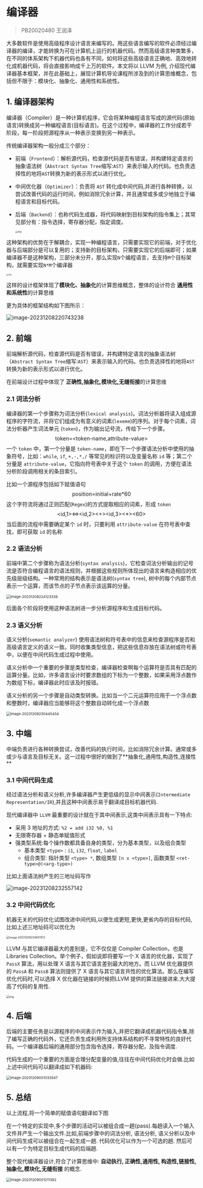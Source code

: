 # 编译器

> PB20020480 王润泽

大多数软件是使用高级程序设计语言来编写的。用这些语言编写的软件必须经过编译器的编译，才能转换为可在计算机上运行的机器代码。然而高级语言种类繁多，在不同的体系架构下机器代码也各有不同，如何将这些高级语言正确地、高效地转化成机器代码，将会直接影响成千上万的软件。本文将以 LLVM 为例, 介绍现代编译器基本框架，并在此基础上，展现计算机导论课程所涉及到的计算思维概念，包括但不限于：模块化、抽象化、通用性和系统性。

## 1. 编译器架构

编译器（Compiler）是一种计算机程序，它会将某种编程语言写成的源代码(原始语言)转换成另一种编程语言(目标语言)。在这个过程中，编译器的工作分成若干阶段，每一阶段把源程序从一种表示变换到另一种表示。

传统编译器架构一般分成三个部分：

- 前端（`Frontend`）：解析源代码，检查源代码是否有错误，并构建特定语言的抽象语法树（`Abstract Syntax Tree`缩写:`AST`）来表示输入的代码。也负责选择性的地将`AST`转换为新的表示形式以进行优化。

- 中间优化器（`Optimizer`）：负责将 `AST` 转化成中间代码,并进行各种转换，以尝试改善代码的运行时间，例如消除冗余计算，并且通常或多或少地独立于编程语言和目标代码。

- 后端（`Backend`）：也称代码生成器，将代码映射到目标架构的指令集上；其常见部分有：指令选择，寄存器分配，指定调度。

  <img src="./assets/1977357-84d6b0a6f7baca1c.webp" alt="img" style="zoom:40%;" />

这种架构的优势在于解耦合，实现一种编程语言，只需要实现它的前端，对于优化器与后端部分是可以复用的；支持新的目标架构，只需要实现它的后端即可；如果编译器不是这种架构，三部分未分开，那么实现`N`个编程语言，去支持`M`个目标架构，就需要实现`N*M`个编译器

<img src="./assets/1977357-3b570d096e2d34bf.webp" alt="img" style="zoom: 33%;" />

这样的设计框架体现了**模块化、抽象化**的计算思维概念，整体的设计符合 **通用性和系统性**的计算思维

更为具体的框架结构如下图所示：

![image-20231208220743238](./assets/image-20231208220743238.png)

## 2. 前端

前端解析源代码，检查源代码是否有错误，并构建特定语言的抽象语法树（`Abstract Syntax Tree`缩写:`AST`）来表示输入的代码。也负责选择性的地将`AST`转换为新的表示形式以进行优化。

在前端设计过程中体现了 **正确性,抽象化,模块化,无缝衔接**的计算思维

### 2.1 词法分析

编译器的第一个步骤称为词法分析(`lexical analysis`)。词法分析器将读入组成源程序的字符流，并将它们组成为有意义的词素(`lexeme`)的序列。对于每个词素，词法分析器产生词法单元 (`token`)，作为输出记号流，传给下一个步骤。
$$
\text{token=<token-name,attribute-value>}
$$
一个 `token` 中，第一个分量是 `token-name`，即在下一个步骤语法分析中使用的抽象符号，比如：`while`, `if`, `+,-,*,/` 等常见的标识符以及变量名称 `id` 等；第二个分量是 `attribute-value`，它指向符号表中关于这个 `token` 的调用，方便在语法分析阶段调用相关的条目索引。

比如一个源程序包括如下赋值语句
$$
\text{position=initial+rate*60}
$$
这个字符流将通过正则匹配(`Regex`)的方式提取相应的词素，形成 `token`
$$
\text{<id,1><=><id,2><+><id,3><*><60>}
$$
当后面的流程中需要确定某个 `id` 时，只要利用 `attribute-value` 在符号表中查找，即可获取 `id` 的名称

### 2.2 语法分析

前端中第二个步骤称为语法分析(`syntax analysis`)，它检查词法分析输出的记号流是否符合编程语言的语法规则，并根据这些规则所体现出的语言来构造相应的优先级层级结构。一种常用的结构表示是语法树(`syntax tree`), 树中的每个内部节点表示一个运算，而该节点的子节点表示该运算的分量。

<img src="./assets/image-20231208224123336.png" alt="image-20231208224123336" style="zoom:67%;" />

后面各个阶段将使用这种语法树进一步分析源程序和生成目标代码。

### 2.3 语义分析

语义分析(`semantic analyzer`) 使用语法树和符号表中的信息来检查源程序是否和高级语言定义的语义一致。同时收集类型信息，把这些信息存放在语法树或符号表中，以便在中间代码生成过程中使用。

语义分析中一个重要的步骤是类型检查，编译器检查啊每个运算符是否具有匹配的运算分量。比如，许多语言设计时要求数组的下标为一个整数，如果采用浮点数作为数组下标，编译器此时应该及时报错。

语义分析的另一个步骤是自动类型转换。比如当一个二元运算符应用于一个浮点数和整数时，编译器应当能够将这个整数自动转化成一个浮点数

<img src="./assets/image-20231208230445434.png" alt="image-20231208230445434" style="zoom:67%;" />

## 3. 中端

中端负责进行各种转换尝试，改善代码的执行时间，比如消除冗余计算。通常或多或少与语言及目标无关。这一过程中很好的做到了**抽象化,通用性,构造性,连接性 **

### 3.1 中间代码生成

经过语法分析和语义分析,许多编译器产生更低级的显示中间表示(`Intermediate Representation/IR`),并且这种中间表示易于翻译成目标机器代码.

现代编译器中 `LLVM` 最重要的设计就在于其中间表示,这类中间表示具有一下特点:

- 采用 3 地址的方式: `%2 = add i32 %0, %1`
- 无限寄存器 + 静态单赋值形式
- 强类型系统:每个操作数都具备自身的类型，分为基本类型，以及组合类型
  - 基本类型 `<type>` : `i1`, `i32`, `float`, `label`
  - 组合类型: 指针类型 `<type> *`, 数组类型 `[n x <type>]`, 函数类型 `<ret-type>@(<arg-type>)`

比如上面语法树产生的三地址码写作

![image-20231208232557142](./assets/image-20231208232557142.png)

### 3.2 中间代码优化

机器无关的代码优化试图改进中间代码,以便生成更短,更快,更省内存的目标代码,比如上述三地址码可以优化为

<img src="./assets/image-20231208233847872.png" alt="image-20231208233847872" style="zoom: 50%;" />

LLVM 与其它编译器最大的差别是，它不仅仅是 Compiler Collection，也是Libraries Collection。举个例子，假如说即将要写一个 X 语言的优化器，实现了 `PassX` 算法，用以处理 X 语言与其它语言差别最大的地方。而 LLVM 优化器提供的 `PassA` 和 `PassB` 算法则提供了 X 语言与其它语言共性的优化算法。那么在编写优化代码时,可以选择 X 优化器在链接的时候把LLVM 提供的算法链接进来.大大提高了代码的复用性.

<img src="./assets/1977357-3b7f51f1641fe125.webp" alt="img" style="zoom: 50%;" />

## 4. 后端

后端的主要任务是以源程序的中间表示作为输入,并把它翻译成机器代码指令集,除了编写正确的代码外，它还负责生成利用所支持体系结构的不寻常特性的良好代码。一个编译器后端的通用部分包含指令选择，寄存器分配，及指令调度.

代码生成的一个重要的方面是合理分配变量的值,往往在中间代码优化时会做.比如上述中间代码可以翻译成如下机器码:

<img src="./assets/image-20231209001033547.png" alt="image-20231209001033547" style="zoom: 67%;" />

## 5. 总结

以上流程,将一个简单的赋值语句翻译如下图

在一个特定的实现中,多个步骤的活动可以被组合成一趟(pass).每趟读入一个输入文件并产生一个输出文件.比如,前端步骤中的词法分析, 语法分析, 语义分析以及中间代码生成可以被组合在一起生成一趟. 代码优化可以作为一个可选的趟. 然后可以有一个为特定目标生成代码的后端趟. 

整个现代编译器设计,符合了计算思维中: **自动执行, 正确性,通用性, 构造性,链接性,抽象化,模块化,无缝衔接** 的概念.

<img src="./assets/image-20231209001211382.png" alt="image-20231209001211382" style="zoom: 67%;" />